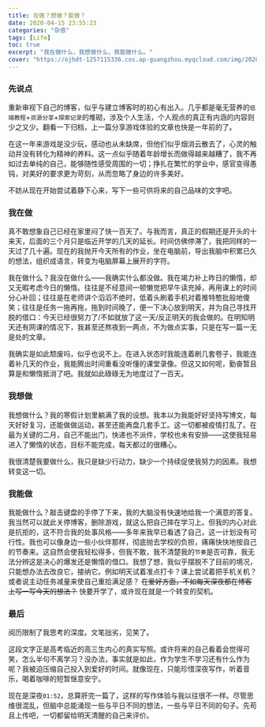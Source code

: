 ```yaml
---
title: 在做？想做？能做？
date: 2020-04-15 23:55:23
categories: "杂感"
tags: [Life]
toc: true
excerpt: "我在做什么，我想做什么，我能做什么。"
cover: "https://ojhdt-1257115336.cos.ap-guangzhou.myqcloud.com/img/20200415/0.png"
---
```

### 先说点
重新审视下自己的博客，似乎与建立博客时的初心有出入。几乎都是毫无营养的`低端教程`+`资源分享`+`探索记录`的堆砌，涉及个人生活，个人观点的真正有内涵的内容则少之又少。翻看一下归档，上一篇分享游戏体验的文章也快是一年前的了。

在这一年来游戏是没少玩，感动也从未缺席，但他们似乎烟消云散去了，心灵的触动并没有转化为精神的养料。这一点似乎随着年龄增长而做得越来越糟了，我不再如过去单纯的自己，能够随性感受周围的一切；挣扎在繁忙的学业中，感官变得愚钝，对美好的要求更为苛刻，从而忽略了身边的许多美好。

不妨从现在开始尝试着静下心来，写下一些可供将来的自己品味的文字吧。

### 我在做

真不敢想象自己已经在家里闷了快一百天了。与我而言，真正的假期还是开头的十来天，后面的三个月只是临近开学的几天的延长。时间仿佛停滞了，我把同样的一天过了几十遍。现在的我抛开今天所有的作业，坐在电脑前，导出我脑中积累已久的想法，组织成语言，转变为电脑屏幕上展开的字符。

我在做什么？我没在做什么——我确实什么都没做。我在竭力补上昨日的懒惰，却又无暇考虑今日的懒惰。往往是不经意间一顿懒觉把早午读充掉，再用课上的时间分心补回；往往是在老师讲个滔滔不绝时，低着头刷着手机对着推特憨批般地傻笑；往往是任务一拖再拖，拖到时间晚了，便一下决心放到明天，并为自己寻找开脱的借口：今天已经很努力了/不如就放了这一天/反正明天的我会做的。在明知明天还有网课的情况下，我甚至还熬夜到一两点，不为做点实事，只是在写一篇一无是处的文章。

我确实是如此颓废吗，似乎也说不上。在进入状态时我能连着刷几套卷子，我能连着补几天的作业，我能腾出时间重看没听懂的课堂录像。但这又如何呢，勤奋暂且算是和懒惰抵消了吧。我就如此碌碌无为地度过了一百天。

### 我想做

我想做什么？我的寒假计划里躺满了我的设想。我本以为我能好好坚持写博文，每天好好复习，还能做做运动，甚至还能再盘几套手工。这一切都被疫情打乱了。在最为关键的二月，自己不能出门，快递也不派件，学校也未有安排——这使我轻易进入了懒惰的状态，目标不能完成，每天都过的很糟心。

我很清楚我要做什么，我只是缺少行动力，缺少一个持续促使我努力的因素。我想转变这一切。

### 我能做

我能做什么？敲击键盘的手停了下来，我的大脑没有快速地给我一个满意的答复。我当然可以就此关停博客，删除游戏，就这么把自己摔在学习上。但我的内心对此是抗拒的，这不符合我的处事风格——多年来我早已看透了自己，这一计划没有可行性。我也可以像身边一些小伙伴那样，彻底抛去学校的负担，痛痛快快地按自己的节奏来。这自然会使我轻松得多，但我不敢，我不清楚我的`节奏`是否可靠，我无法分辨这是决心的爆发还是懒惰的借口。我想了想，我似乎摆脱不了目前的境况，只能想办法去改良它，接纳它。例如明天试着准点打卡？课上尝试着把手机关机？或者说主动任务减量来使自己重拾满足感？ ~~在爱好方面，不如每天深夜都在博客上写一写今天的想法？~~ 快要开学了，或许现在就是一个转变的契机。

### 最后

阅历限制了我思考的深度。文笔拙劣，见笑了。

这段文字正是高考临近的高三生内心的真实写照。或许将来的自己看着会觉得可笑，怎么半句不离学习？没办法，事实就是如此，作为学生不学习还有什么作为呢？我被迫压缩自己投入到爱好的时间。就像现在，只能珍惜深夜写作，听着音乐，喝着咖啡的短暂惬意安宁。

现在是深夜`01:52`，总算肝完一篇了，这样的写作体验与我以往很不一样。尽管思维很混乱，但脑中总能涌现一些与平日不同的想法，一些与平日不同的句子。先苟且上传吧，一切都留给明天清醒的自己来评价。